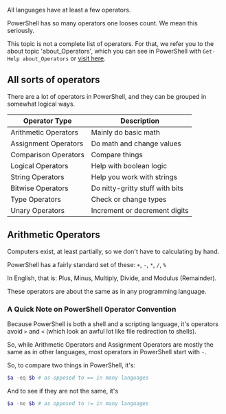 All languages have at least a few operators.

PowerShell has so many operators one looses count.  We mean this seriously.  

This topic is not a complete list of operators.  For that, we refer you to the about topic 'about_Operators', which you can see in PowerShell with `Get-Help about_Operators` or [visit here](https://learn.microsoft.com/en-us/powershell/module/microsoft.powershell.core/about/about_operators).


## All sorts of operators

There are a lot of operators in PowerShell, and they can be grouped in somewhat logical ways.

|Operator Type|Description|
|-|-|
| Arithmetic Operators | Mainly do basic math             |
| Assignment Operators | Do math and change values        |
| Comparison Operators | Compare things                   |
| Logical Operators    | Help with boolean logic          |
| String Operators     | Help you work with strings       |
| Bitwise Operators    | Do nitty-gritty stuff with bits  |
| Type Operators       | Check or change types            |
| Unary Operators      | Increment or decrement digits    |


## Arithmetic Operators

Computers exist, at least partially, so we don't have to calculating by hand.

PowerShell has a fairly standard set of these: `+`, `-`, `*`, `/`, `%`

In English, that is: Plus, Minus, Multiply, Divide, and Modulus (Remainder).

These operators are about the same as in any programming language.

### A Quick Note on PowerShell Operator Convention

Because PowerShell is both a shell and a scripting language, it's operators avoid `>` and `<` (which look an awful lot like file redirection to shells).

So, while Arithmetic Operators and Assignment Operators are mostly the same as in other languages, most operators in PowerShell start with `-`.

So, to compare two things in PowerShell, it's:

~~~PowerShell
$a -eq $b # as opposed to == in many languages
~~~

And to see if they are not the same, it's

~~~PowerShell
$a -ne $b # as opposed to != in many languages
~~~
